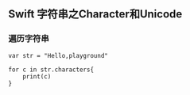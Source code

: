 ## Swift 字符串之Character和Unicode

### 遍历字符串

```
var str = "Hello,playground"

for c in str.characters{
    print(c)
}
```

















